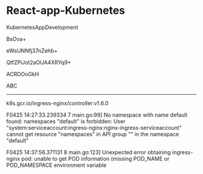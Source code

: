 # React-app-Kubernetes

KubernetesAppDevelopment

BsOva+

eWsUNNfj37nZehb+

QtfZPiJot2aOUA4XRYq9+

ACRDOoGkH

ABC

---------------------------------------------
k8s.gcr.io/ingress-nginx/controller:v1.6.0

F0425 14:27:33.239334       7 main.go:99] No namespace with name default found: namespaces "default" is forbidden: User "system:serviceaccount:ingress-nginx:nginx-ingress-serviceaccount" cannot get resource "namespaces" in API group "" in the namespace "default"

F0425 14:37:56.371131       8 main.go:123] Unexpected error obtaining ingress-nginx pod: unable to get POD information (missing POD_NAME or POD_NAMESPACE environment variable
